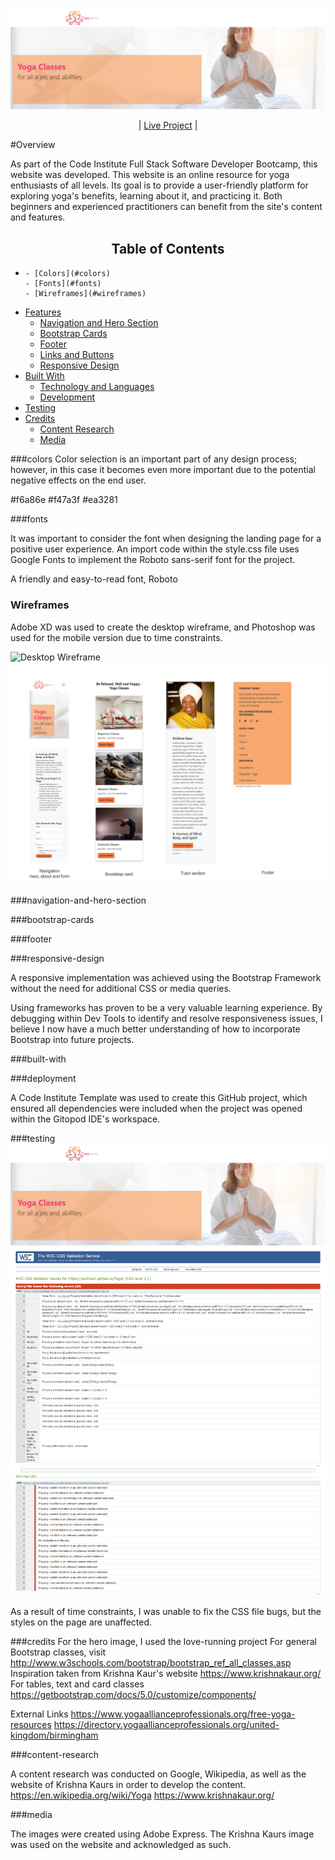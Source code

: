![Yogo For You - Project Banner](/assets/images/CI-Header-Readme-image.jpg)


<p align="center">
| <a href="https://sarbkum.github.io/Yoga//" target="_blank">Live Project</a> |
</p>

#Overview

As part of the Code Institute Full Stack Software Developer Bootcamp, this website was developed. This website is an online resource for yoga enthusiasts of all levels. Its goal is to provide a user-friendly platform for exploring yoga's benefits, learning about it, and practicing it. Both beginners and experienced practitioners can benefit from the site's content and features.

<h2 align="center" id="TOC">Table of Contents</h2>

*     - [Colors](#colors)
      - [Fonts](#fonts)
      - [Wireframes](#wireframes)
* [Features](#features)
    - [Navigation and Hero Section](#navigation-and-hero-section)
    - [Bootstrap Cards](#bootstrap-cards)
    - [Footer](#footer)
    - [Links and Buttons](#links-and-buttons)
  - [Responsive Design](#responsive-design)
* [Built With](#built-with)
  - [Technology and Languages](#technologies-and-languages)
  * [Development](#deployment)
* [Testing](#testing)
* [Credits](#credits)
  - [Content Research](#content-research)
  - [Media](#media)
  




###colors
Color selection is an important part of any design process; however, in this case it becomes even more important due to the potential negative effects on the end user.

#f6a86e
#f47a3f
#ea3281


###fonts

It was important to consider the font when designing the landing page for a positive user experience. An import code within the style.css file uses Google Fonts to implement the Roboto sans-serif font for the project.

A friendly and easy-to-read font, Roboto



### Wireframes

Adobe XD was used to create the desktop wireframe, and Photoshop was used for the mobile version due to time constraints.


![Desktop Wireframe](/assets/images/Wireframe/Web%201920%20–%201@2x.png)
![Mobile Wireframe](/assets/images/Wireframe/Mobile-design.jpg)


###navigation-and-hero-section


###bootstrap-cards



###footer


###responsive-design

A responsive implementation was achieved using the Bootstrap Framework without the need for additional CSS or media queries.

Using frameworks has proven to be a very valuable learning experience. By debugging within Dev Tools to identify and resolve responsiveness issues, I believe I now have a much better understanding of how to incorporate Bootstrap into future projects.



###built-with


###deployment

A Code Institute Template was used to create this GitHub project, which ensured all dependencies were included when the project was opened within the Gitopod IDE's workspace.



###testing
![HTML Validator](/assets/images/CI-Header-Readme-image.jpg)
![CSS Validator](/assets/images/CSS-Validation-Report.jpg)

As a result of time constraints, I was unable to fix the CSS file bugs, but the styles on the page are unaffected.




###credits
For the hero image, I used the love-running project
For general Bootstrap classes, visit http://www.w3schools.com/bootstrap/bootstrap_ref_all_classes.asp
Inspiration taken from Krishna Kaur's website https://www.krishnakaur.org/
For tables, text and card classes  https://getbootstrap.com/docs/5.0/customize/components/

External Links
https://www.yogaallianceprofessionals.org/free-yoga-resources
https://directory.yogaallianceprofessionals.org/united-kingdom/birmingham

###content-research

A content research was conducted on Google, Wikipedia, as well as the website of Krishna Kaurs in order to develop the content.
https://en.wikipedia.org/wiki/Yoga
https://www.krishnakaur.org/


###media

The images were created using Adobe Express. The Krishna Kaurs image was used on the website and acknowledged as such.















